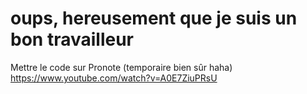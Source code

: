 # oups, hereusement que je suis un bon travailleur
Mettre le code sur Pronote (temporaire bien sûr haha)
https://www.youtube.com/watch?v=A0E7ZiuPRsU
